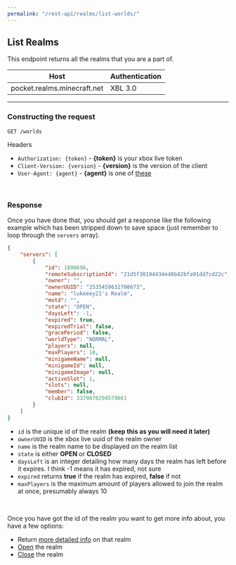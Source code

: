 ```yaml
---
permalink: "/rest-api/realms/list-worlds/"
---
```


## List Realms
This endpoint returns all the realms that you are a part of.

| Host                        | Authentication |
| --------------------------- | -------------- |
| pocket.realms.minecraft.net | XBL 3.0        |

---

### Constructing the request
```
GET /worlds
```

Headers  
* `Authorization: {token}`    - **{token}** is your xbox live token  
* `Client-Version: {version}` - **{version}** is the version of the client
* `User-Agent: {agent}`       - **{agent}** is one of [these](../#user-agents)

<br>

### Response
Once you have done that, you should get a response like the following example which has been stripped down to save space (just remember to loop through the `servers` array).    

```json
{
    "servers": [
        {
            "id": 1800696,
            "remoteSubscriptionId": "21d5f30194434e40b42bfa91dd7cd22c",
            "owner": "",
            "ownerUUID": "2535459632708673",
            "name": "lukeeey21's Realm",
            "motd": "",
            "state": "OPEN",
            "daysLeft": -1,
            "expired": true,
            "expiredTrial": false,
            "gracePeriod": false,
            "worldType": "NORMAL",
            "players": null,
            "maxPlayers": 10,
            "minigameName": null,
            "minigameId": null,
            "minigameImage": null,
            "activeSlot": 1,
            "slots": null,
            "member": false,
            "clubId": 3379870294579661
        }
    ]
}
```

* `id` is the unique id of the realm **(keep this as you will need it later)**  
* `ownerUUID` is the xbox live uuid of the realm owner  
* `name` is the realm name to be displayed on the realm list  
* `state` is either **OPEN** or **CLOSED**  
* `daysLeft` is an integer detailing how many days the realm has left before it expires. I think -1 means it has expired, not sure  
* `expired` returns **true** if the realm has expired, **false** if not  
* `maxPlayers` is the maximum amount of players allowed to join the realm at once, presumably always 10  

<br>

Once you have got the id of the realm you want to get more info about, you have a few options:  

* Return [more detailed info](../world-info/) on that realm  
* [Open](../open-world/) the realm  
* [Close](../close-world/) the realm  